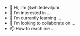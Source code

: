 - 👋 Hi, I’m @whitedeviljoni
- 👀 I’m interested in ...
- 🌱 I’m currently learning ...
- 💞️ I’m looking to collaborate on ...
- 📫 How to reach me ...

<!---
whitedeviljoni/whitedeviljoni is a ✨ special ✨ repository because its `README.md` (this file) appears on your GitHub profile.
You can click the Preview link to take a look at your changes.
--->
